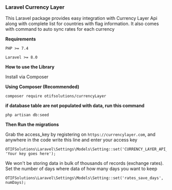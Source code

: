 ### Laravel Currency Layer

This Laravel package provides easy integration with Currency Layer Api along with complete list for countries with flag information. It also comes with command to auto sync rates for each currency 

__Requirements__

```PHP >= 7.4``` 

```Laravel >= 8.0```

__How to use the Library__

Install via Composer


__Using Composer (Recommended)__


```
composer require otifsolutions/currencyLayer
```

__if database table are not populated with data, run this command__

```
php artisan db:seed
```



__Then Run the migrations__

Grab the access_key by registering on `https://currencylayer.com`, and anywhere in the code write this line and enter your access key

```
OTIFSolutions\Laravel\Settings\Models\Setting::set('CURRENCY_LAYER_API_ACCESS_KEY', 'Your key goes here');
```

We won't be storing data in bulk of thousands of records (exchange rates). Set the number of days where data of how many days you want to keep  

```
OTIFSolutions\Laravel\Settings\Models\Setting::set('rates_save_days', numDays);
```
